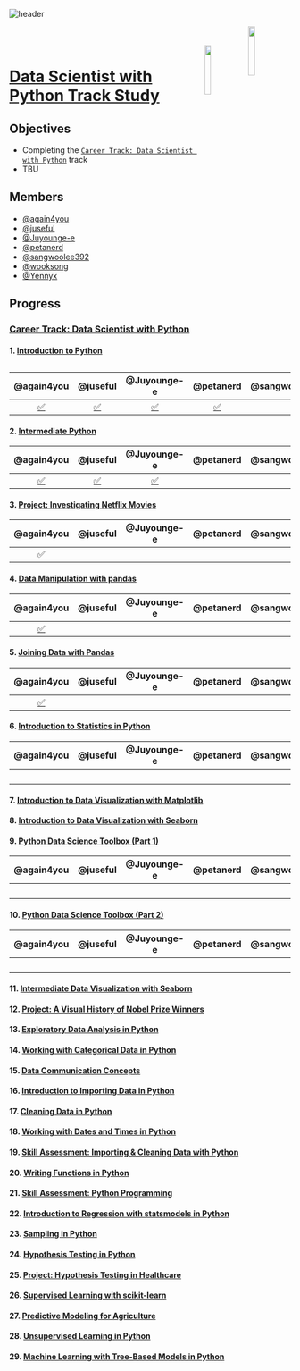 ![header](https://capsule-render.vercel.app/api?type=waving&color=65FF8F&height=300&section=header&text=We%20are%20studying%20on%20datacamp&fontSize=50&fontColor=222&desc=Powered%20by%20Pseudo%20Lab&descAlignY=35&descAlign=78)

<a href="https://www.datacamp.com/"><img align="right" src="images/datacamp-svg-logo.svg" width=15%/></a>
<br>
<br>
<a href="https://pseudo-lab.com/Pseudo-Lab-c42db6652c1b45c3ba4bfe157c70cf09"><img align=right src = "https://pseudo-lab.com/image/https%3A%2F%2Fs3-us-west-2.amazonaws.com%2Fsecure.notion-static.com%2F6a262cae-5831-4cb2-8534-4b50fddc91e1%2F____(1).png?table=block&id=c42db665-2c1b-45c3-ba4b-fe157c70cf09&spaceId=333f96cf-396d-45ff-8331-232d41bd4d55&width=250&userId=&cache=v2" width=15%></a>

# [Data Scientist with Python Track Study](https://pseudo-lab.com/Data-Scientist-with-Python-Track-Study-18a8d227e5f1441fa981205aa3204089?pvs=25)

## Objectives

- Completing the [```Career Track: Data Scientist with Python```](https://app.datacamp.com/learn/career-tracks/data-scientist-with-python?version=8) track
- TBU

## Members

- [@again4you](https://github.com/again4you)
- [@juseful](https://github.com/juseful)
- [@Juyounge-e](https://github.com/Juyounge-e)
- [@petanerd](https://github.com/petanerd)
- [@sangwoolee392](https://github.com/sangwoolee392)
- [@wooksong](https://github.com/wooksong)
- [@Yennyx](https://github.com/Yennyx)

## Progress

### [Career Track: Data Scientist with Python](https://app.datacamp.com/learn/career-tracks/data-scientist-with-python?version=8)

#### 1. [Introduction to Python](https://www.datacamp.com/courses/intro-to-python-for-data-science)

|  @again4you | @juseful | @Juyounge-e | @petanerd| @sangwoolee392 | @wooksong | @Yennyx |
| :--: | :--: | :--: | :--: | :--: | :--: | :--: |
| [✅](https://www.datacamp.com/completed/statement-of-accomplishment/course/73723c6abbe22d0b28800c0f8b897af01f2ba411) | [✅](https://www.datacamp.com/completed/statement-of-accomplishment/course/fb0d0ce55c4d6a52d0c920337d1c99e4ea26eeea) |[✅](https://www.datacamp.com/completed/statement-of-accomplishment/course/ec5bc0eb42d81d519380ae06488065fa5bc5b430) | [✅](https://www.datacamp.com/completed/statement-of-accomplishment/course/4ee1a0489e88f9280616cf250f6fdf371d4bead8) |  | [✅](https://www.datacamp.com/completed/statement-of-accomplishment/course/afd38d0fa35d53bba4f7eb1335e8216f15fbe813) | [✅](https://www.datacamp.com/statement-of-accomplishment/course/d79951b2ed33de4c0a7d2cc8100737b06488aa33) |

#### 2. [Intermediate Python](https://www.datacamp.com/courses/intermediate-python)

|  @again4you | @juseful | @Juyounge-e | @petanerd| @sangwoolee392 | @wooksong | @Yennyx |
| :--: | :--: | :--: | :--: | :--: | :--: | :--: |
| [✅](https://www.datacamp.com/completed/statement-of-accomplishment/course/73723c6abbe22d0b28800c0f8b897af01f2ba411) |  [✅](https://www.datacamp.com/completed/statement-of-accomplishment/course/bc75f1250cccb4059870acd9f70b161fcc6d49c0)  | [✅](https://www.datacamp.com/completed/statement-of-accomplishment/course/f10e763b59d925760f5355095bdbb15459e699b1) |  |  | [✅](https://www.datacamp.com/completed/statement-of-accomplishment/course/0e33dd4eba55a8b04c604c507bd4b186202ca24b) | [✅](https://www.datacamp.com/completed/statement-of-accomplishment/course/e95b866fd093750dd7dbaba9eb63c1dc92bf38e1) |

#### 3. [Project: Investigating Netflix Movies](https://www.datacamp.com/projects/1674)

|  @again4you | @juseful | @Juyounge-e | @petanerd| @sangwoolee392 | @wooksong | @Yennyx |
| :--: | :--: | :--: | :--: | :--: | :--: | :--: |
| ✅ |  |  |  |  | ✅ | ✅ |

#### 4. [Data Manipulation with pandas](https://www.datacamp.com/courses/data-manipulation-with-pandas)

|  @again4you | @juseful | @Juyounge-e | @petanerd| @sangwoolee392 | @wooksong | @Yennyx |
| :--: | :--: | :--: | :--: | :--: | :--: | :--: |
| [✅](https://www.datacamp.com/completed/statement-of-accomplishment/course/7e7b8048ae999b5a31a4df168c28d36b03c63802) |  |  |  |  | [✅](https://www.datacamp.com/completed/statement-of-accomplishment/course/57b17ebd981f89cf38aa6b5d23c533c437ca8771) |  |

#### 5. [Joining Data with Pandas](https://www.datacamp.com/courses/joining-data-with-pandas)

|  @again4you | @juseful | @Juyounge-e | @petanerd| @sangwoolee392 | @wooksong | @Yennyx |
| :--: | :--: | :--: | :--: | :--: | :--: | :--: |
| [✅](https://www.datacamp.com/completed/statement-of-accomplishment/course/e2726f77084c75953c8cc2325bb9392694edc739) |  |  |  |  | [✅](https://www.datacamp.com/completed/statement-of-accomplishment/course/3c35dfdb1c69c43f5c4c518a1a9a2214875ae8c0) |  |

#### 6. [Introduction to Statistics in Python](https://www.datacamp.com/courses/introduction-to-statistics-in-python)

|  @again4you | @juseful | @Juyounge-e | @petanerd| @sangwoolee392 | @wooksong | @Yennyx |
| :--: | :--: | :--: | :--: | :--: | :--: | :--: |
|  |  |  |  |  | [✅](https://www.datacamp.com/completed/statement-of-accomplishment/course/b95ffdeb3c7d0e54f27c79e112b533376340def0) |  |

#### 7. [Introduction to Data Visualization with Matplotlib](https://www.datacamp.com/courses/introduction-to-data-visualization-with-matplotlib)

#### 8. [Introduction to Data Visualization with Seaborn](https://app.datacamp.com/learn/courses/introduction-to-data-visualization-with-seaborn)

#### 9. [Python Data Science Toolbox (Part 1)](https://www.datacamp.com/courses/python-data-science-toolbox-part-1)

|  @again4you | @juseful | @Juyounge-e | @petanerd| @sangwoolee392 | @wooksong | @Yennyx |
| :--: | :--: | :--: | :--: | :--: | :--: | :--: |
|  |  |  |  |  | [✅](https://www.datacamp.com/completed/statement-of-accomplishment/course/b965852ec50dfa58cd59b3a2ef82dc583bda9c4d) |  |

#### 10. [Python Data Science Toolbox (Part 2)](https://www.datacamp.com/courses/python-data-science-toolbox-part-2)

|  @again4you | @juseful | @Juyounge-e | @petanerd| @sangwoolee392 | @wooksong | @Yennyx |
| :--: | :--: | :--: | :--: | :--: | :--: | :--: |
|  |  |  |  |  | [✅](https://www.datacamp.com/completed/statement-of-accomplishment/course/031e9216cbc45bdef6cdc5ed50e209687d220e32) |  |

#### 11. [Intermediate Data Visualization with Seaborn](https://www.datacamp.com/courses/intermediate-data-visualization-with-seaborn)

#### 12. [Project: A Visual History of Nobel Prize Winners](https://app.datacamp.com/learn/projects/441)

#### 13. [Exploratory Data Analysis in Python](https://app.datacamp.com/learn/courses/exploratory-data-analysis-in-python)

#### 14. [Working with Categorical Data in Python](https://app.datacamp.com/learn/courses/working-with-categorical-data-in-python)

#### 15. [Data Communication Concepts](https://app.datacamp.com/learn/courses/data-communication-concepts)

#### 16. [Introduction to Importing Data in Python](https://www.datacamp.com/courses/introduction-to-importing-data-in-python/continue)

#### 17. [Cleaning Data in Python](https://app.datacamp.com/learn/courses/cleaning-data-in-python)

#### 18. [Working with Dates and Times in Python](https://www.datacamp.com/courses/working-with-dates-and-times-in-python/continue)

#### 19. [Skill Assessment: Importing & Cleaning Data with Python](https://assessment-v2.datacamp.com/data-management-python?track_title=Data%20Scientist%20%20with%20Python&track_url=https://www.datacamp.com/tracks/data-scientist-with-python/continue&next_content_type=course&next_content_title=Writing%20Functions%20in%20Python&next_content_technology=python)

#### 20. [Writing Functions in Python](https://app.datacamp.com/learn/courses/writing-functions-in-python)

#### 21. [Skill Assessment: Python Programming](https://assessment-v2.datacamp.com/coding-for-production-python?track_title=Data%20Scientist%20%20with%20Python&track_url=https://www.datacamp.com/tracks/data-scientist-with-python/continue&next_content_type=course&next_content_title=Introduction%20to%20Regression%20with%20statsmodels%20in%20Python&next_content_technology=python)

#### 22. [Introduction to Regression with statsmodels in Python](https://www.datacamp.com/courses/introduction-to-regression-with-statsmodels-in-python)

#### 23. [Sampling in Python](https://www.datacamp.com/courses/sampling-in-python)

#### 24. [Hypothesis Testing in Python](https://app.datacamp.com/learn/courses/hypothesis-testing-in-python)

#### 25. [Project: Hypothesis Testing in Healthcare](https://app.datacamp.com/learn/projects/1792)

#### 26. [Supervised Learning with scikit-learn](https://app.datacamp.com/learn/courses/supervised-learning-with-scikit-learn)

#### 27. [Predictive Modeling for Agriculture](https://app.datacamp.com/learn/projects/1772)

#### 28. [Unsupervised Learning in Python](https://app.datacamp.com/learn/courses/unsupervised-learning-in-python)

#### 29. [Machine Learning with Tree-Based Models in Python](https://app.datacamp.com/learn/courses/machine-learning-with-tree-based-models-in-python)
